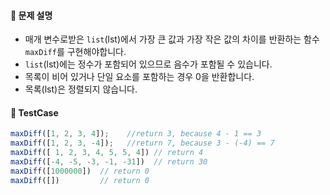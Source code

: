 #### 🤔 문제 설명

- 매개 변수로받은 `list`(lst)에서 가장 큰 값과 가장 작은 값의 차이를 반환하는 함수 `maxDiff`를 구현해야합니다.
- `list`(lst)에는 정수가 포함되어 있으므로 음수가 포함될 수 있습니다.
- 목록이 비어 있거나 단일 요소를 포함하는 경우 0을 반환합니다.
- 목록(lst)은 정렬되지 않습니다.


#### 🎯 TestCase

```javascript
maxDiff([1, 2, 3, 4]);    //return 3, because 4 - 1 == 3
maxDiff([1, 2, 3, -4]);   //return 7, because 3 - (-4) == 7
maxDiff([ 1, 2, 3, 4, 5, 5, 4]) // return 4
maxDiff([-4, -5, -3, -1, -31])  // return 30
maxDiff([1000000])  // return 0
maxDiff([])         // return 0
```
